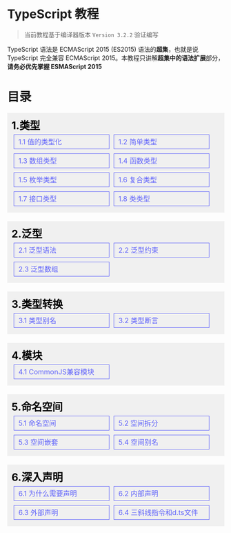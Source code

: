 # TypeScript 教程

> 当前教程基于编译器版本 `Version 3.2.2` 验证编写

TypeScript 语法是 ECMAScript 2015 (ES2015) 语法的**超集**，也就是说TypeScript 完全兼容 ECMAScript 2015。本教程只讲解**超集中的语法扩展**部分，**请务必优先掌握 ESMAScript 2015**

# 目录

<style>
.section{
  background-color: #f0f0f0;
  color: #000;
  padding: 10px;
  font-size: 16px;
  margin-bottom: 20px;
}
.section h3 {
  margin: 0;
  font-weight: bold;
  font-size: 24px;
}
.section ul {
  list-style-type: none;
  margin: 0;
  padding: 0;
}
.section ul:after{
  content: "";
  display: block;
  clear: both;
}
.section li a {
  cursor: pointer;
  display: inline-block;
  float: left;
  width: 200px;
  border: 1px solid #5f62fb;
  color: #5f62fb;
  line-height: 2;
  padding: 0 10px;
  margin: 5px;
  text-decoration: none;
}
.section li a:hover {
  color: #fff;
  background: #5f62fb;
}
</style>

<div class="section">
  <h3>1.类型</h3>
  <ul>
    <li><a>1.1 值的类型化</a></li>
    <li><a>1.2 简单类型</a></li>
    <li><a>1.3 数组类型</a></li>
    <li><a>1.4 函数类型</a></li>
    <li><a>1.5 枚举类型</a></li>
    <li><a>1.6 复合类型</a></li>
    <li><a>1.7 接口类型</a></li>
    <li><a>1.8 类类型</a></li>
  </ul>
</div>

<div class="section">
  <h3>2.泛型</h3>
  <ul>
    <li><a>2.1 泛型语法</a></li>
    <li><a>2.2 泛型约束</a></li>
    <li><a>2.3 泛型数组</a></li>
  </ul>
</div>

<div class="section">
  <h3>3.类型转换</h3>
  <ul>
    <li><a>3.1 类型别名</a></li>
    <li><a>3.2 类型断言</a></li>
  </ul>
</div>

<div class="section">
  <h3>4.模块</h3>
  <ul>
    <li><a>4.1 CommonJS兼容模块</a></li>
  </ul>
</div>

<div class="section">
  <h3>5.命名空间</h3>
  <ul>
    <li><a>5.1 命名空间</a></li>
    <li><a>5.2 空间拆分</a></li>
    <li><a>5.3 空间嵌套</a></li>
    <li><a>5.4 空间别名</a></li>
  </ul>
</div>

<div class="section">
  <h3>6.深入声明</h3>
  <ul>
    <li><a>6.1 为什么需要声明</a></li>
    <li><a>6.2 内部声明</a></li>
    <li><a>6.3 外部声明</a></li>
    <li><a>6.4 三斜线指令和d.ts文件</a></li>
  </ul>
</div>